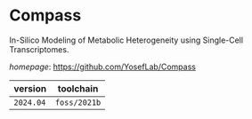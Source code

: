 # Compass

In-Silico Modeling of Metabolic Heterogeneity using Single-Cell Transcriptomes.

*homepage*: <https://github.com/YosefLab/Compass>

version | toolchain
--------|----------
``2024.04`` | ``foss/2021b``
